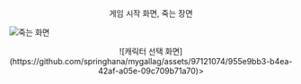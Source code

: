 <div align=center>게임 시작 화면, 죽는 장면 </div>


  ![죽는 화면](https://github.com/springhana/mygallag/assets/97121074/e04878e8-6625-4ccc-a0d5-af20a96fd84d)


<p align="center">![캐릭터 선택 화면](https://github.com/springhana/mygallag/assets/97121074/955e9bb3-b4ea-42af-a05e-09c709b71a70)></p>

